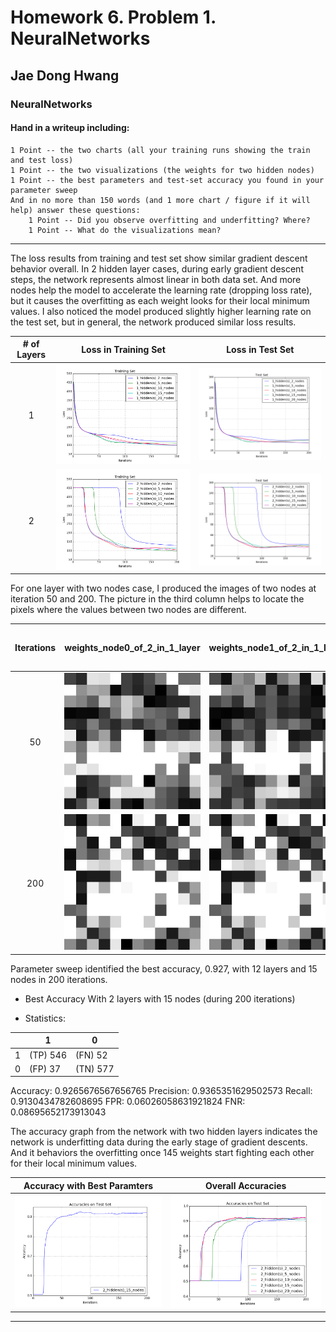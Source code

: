 # Homework 6. Problem 1. NeuralNetworks

## Jae Dong Hwang

### NeuralNetworks

#### Hand in a writeup including:

    1 Point -- the two charts (all your training runs showing the train and test loss)
    1 Point -- the two visualizations (the weights for two hidden nodes)
    1 Point -- the best parameters and test-set accuracy you found in your parameter sweep
    And in no more than 150 words (and 1 more chart / figure if it will help) answer these questions:
        1 Point -- Did you observe overfitting and underfitting? Where?
        1 Point -- What do the visualizations mean?

***

The loss results from training and test set show similar gradient descent behavior overall. In 2 hidden layer cases, during early gradient descent steps, the network represents almost linear in both data set. And more nodes help the model to accelerate the learning rate (dropping loss rate), but it causes the overfitting as each weight looks for their local minimum values. I also noticed the model produced slightly higher learning rate on the test set, but in general, the network produced similar loss results.  

|# of Layers | Loss in Training Set | Loss in Test Set |
|:-:|-|-|
|1|![prob1_training_loss_1_20.png](prob1_training_loss_1_20.png) | ![prob1_test_loss_1_20.png](prob1_test_loss_1_20.png)|
|2|![prob1_training_loss_2_20.png](prob1_training_loss_2_20.png) | ![prob1_test_loss_2_20.png](prob1_test_loss_2_20.png)|

For one layer with two nodes case, I produced the images of two nodes at iteration 50 and 200. The picture in the third column helps to locate the pixels where the values between two nodes are different.

| Iterations |weights_node0_of_2_in_1_layer |weights_node1_of_2_in_1_layer | abs(weight delta) between nodes |
|:-:|-|-|-|
|50 |![weights_node0_of_2_in_1_layer_iter50](weights_node0_of_2_in_1_layer_iter50.jpg) | ![weights_node0_of_2_in_1_layer_iter50](weights_node1_of_2_in_1_layer_iter50.jpg) | ![weights_delta_btw_nodes_2_in_1_layer_iter50](weights_delta_btw_nodes_2_in_1_layer_iter50.jpg) |
|200 |![weights_node1_of_2_in_1_layer](weights_node0_of_2_in_1_layer.jpg) | ![weights_node1_of_2_in_1_layer](weights_node1_of_2_in_1_layer.jpg) | ![weights_delta_btw_nodes_2_in_1_layer_iter200](weights_delta_btw_nodes_2_in_1_layer_iter200.jpg) |

Parameter sweep identified the best accuracy, 0.927, with 12 layers and 15 nodes in 200 iterations.

* Best Accuracy With 2 layers with 15 nodes (during 200 iterations)

* Statistics: 

|     | 1        | 0        |
| --- | -------- | -------- |
| 1   | (TP) 546 | (FN) 52  |
| 0   | (FP) 37  | (TN) 577 |
Accuracy: 0.9265676567656765
Precision: 0.9365351629502573
Recall: 0.9130434782608695
FPR: 0.06026058631921824
FNR: 0.08695652173913043

The accuracy graph from the network with two hidden layers indicates the network is underfitting data during the early stage of gradient descents. And it behaviors the overfitting once 145 weights start fighting each other for their local minimum values.

| Accuracy with Best Paramters | Overall Accuracies |
|-|-|
|![prob1_test_accuracy_2_15](prob1_test_accuracy_2_15.png) | ![prob1_test_accuracy_2_20](prob1_test_accuracy_2_20.png)|

***